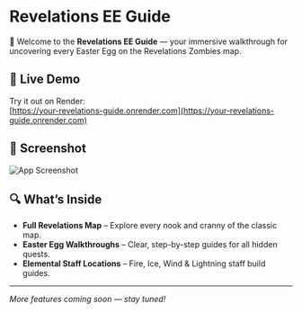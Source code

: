 # Revelations EE Guide

👻 Welcome to the **Revelations EE Guide** — your immersive walkthrough for uncovering every Easter Egg on the Revelations Zombies map.

## 🚀 Live Demo

Try it out on Render:  
[https://your-revelations-guide.onrender.com](https://your-revelations-guide.onrender.com)

## 📸 Screenshot

![App Screenshot](src/assets/Pictures/ReadMe.png)

## 🔍 What’s Inside

- **Full Revelations Map** – Explore every nook and cranny of the classic map.  
- **Easter Egg Walkthroughs** – Clear, step-by-step guides for all hidden quests.  
- **Elemental Staff Locations** – Fire, Ice, Wind & Lightning staff build guides.  

---

*More features coming soon — stay tuned!*  
